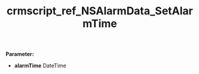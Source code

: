 ﻿---
title: crmscript_ref_NSAlarmData_SetAlarmTime
description: NSAlarmData.SetAlarmTime(DateTime alarmTime)
intellisense: NSAlarmData.SetAlarmTime
keywords: NSAlarmData, GetAlarmTime
so.topic: reference
---



**Parameter:** 
 - **alarmTime** DateTime

